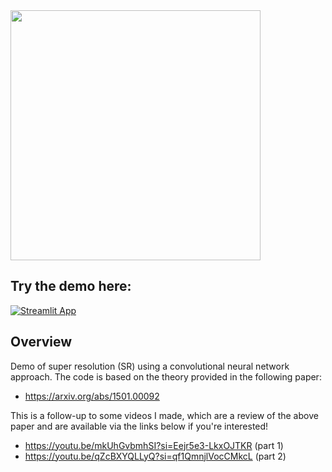 <img src="https://github.com/user-attachments/assets/5d14b423-288b-4b48-9dd1-1d5d838e8d96" width="400"/>

## Try the demo here:
[![Streamlit App](https://static.streamlit.io/badges/streamlit_badge_black_white.svg)](https://srcnn-demo.streamlit.app/)

## Overview
Demo of super resolution (SR) using a convolutional neural network approach. The code is based on the theory provided in the following paper: 
- https://arxiv.org/abs/1501.00092
  
This is a follow-up to some videos I made, which are a review of the above paper and are available via the links below if you're interested!
- https://youtu.be/mkUhGvbmhSI?si=Eejr5e3-LkxOJTKR (part 1)
- https://youtu.be/qZcBXYQLLyQ?si=qf1QmnjlVocCMkcL (part 2)


